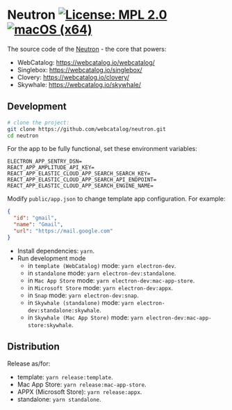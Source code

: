 # Neutron [![License: MPL 2.0](https://img.shields.io/badge/License-MPL%202.0-brightgreen.svg)](LICENSE) [![macOS (x64)](https://github.com/webcatalog/neutron/workflows/Test/badge.svg)](https://github.com/webcatalog/neutron/actions?query=workflow:%22Test%22)

The source code of the [Neutron](https://docs.webcatalog.io/article/23-what-is-neutron) - the core that powers:

- WebCatalog: https://webcatalog.io/webcatalog/
- Singlebox: https://webcatalog.io/singlebox/
- Clovery: https://webcatalog.io/clovery/
- Skywhale: https://webcatalog.io/skywhale/

## Development
```bash
# clone the project:
git clone https://github.com/webcatalog/neutron.git
cd neutron
```

For the app to be fully functional, set these environment variables:
```
ELECTRON_APP_SENTRY_DSN=
REACT_APP_AMPLITUDE_API_KEY=
REACT_APP_ELASTIC_CLOUD_APP_SEARCH_SEARCH_KEY=
REACT_APP_ELASTIC_CLOUD_APP_SEARCH_API_ENDPOINT=
REACT_APP_ELASTIC_CLOUD_APP_SEARCH_ENGINE_NAME=
```

Modify `public/app.json` to change template app configuration. For example:
```json
{
  "id": "gmail",
  "name": "Gmail",
  "url": "https://mail.google.com"
}
```

- Install dependencies: `yarn`.
- Run development mode
  - in `template (WebCatalog)` mode: `yarn electron-dev`.
  - in `standalone` mode: `yarn electron-dev:standalone`.
  - in `Mac App Store` mode: `yarn electron-dev:mac-app-store`.
  - in `Microsoft Store` mode: `yarn electron-dev:appx`.
  - in `Snap` mode: `yarn electron-dev:snap`.
  - in `Skywhale (standalone)` mode: `yarn electron-dev:standalone:skywhale`.
  - in `Skywhale (Mac App Store)` mode: `yarn electron-dev:mac-app-store:skywhale`.

## Distribution
Release as/for:
  - template: `yarn release:template`.
  - Mac App Store: `yarn release:mac-app-store`.
  - APPX (Microsoft Store): `yarn release:appx`.
  - standalone: `yarn standalone`.